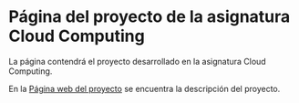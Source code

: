 # Página del proyecto de la asignatura Cloud Computing

La página contendrá el proyecto desarrollado en la asignatura Cloud Computing.

En la [Página web del proyecto](https://samahetfield.github.io/PersonalCC-1819/) se encuentra la descripción del proyecto.

